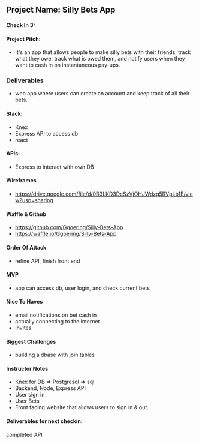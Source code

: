 ## Project Name:  Silly Bets App

#### Check In 3:

#### Project Pitch:  
* It's an app that allows people to make silly bets with their friends, track what they owe, track what is owed them, and notify users when they want to cash in on instantaneous pay-ups.

### Deliverables
* web app where users can create an account and keep track of all their bets.

#### Stack:
* Knex
* Express API to access db
* react

#### APIs:  
* Express to interact with own DB

#### Wireframes  
* https://drive.google.com/file/d/0B3LKD3DcSzVjOHJWdzg5RVpLb1E/view?usp=sharing

#### Waffle & Github
* https://github.com/Ggoering/Silly-Bets-App
* https://waffle.io/Ggoering/Silly-Bets-App

#### Order Of Attack  
* refine API, finish front end

#### MVP
* app can access db, user login, and check current bets

#### Nice To Haves  
* email notifications on bet cash in
* actually connecting to the internet
* Invites

#### Biggest Challenges  
* building a dbase with join tables

#### Instructor Notes
* Knex for DB => Postgresql => sql
* Backend, Node, Express API
* User sign in
* User Bets
* Front facing website that allows users to sign in & out.

#### Deliverables for next checkin:
completed API
